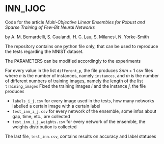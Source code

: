 # INN_IJOC

Code for the article *Multi-Objective Linear Ensembles for Robust and Sparse Training of Few-Bit Neural Networks*

by A. M. Bernardelli, S. Gualandi, H. C. Lau, S. Milanesi, N. Yorke-Smith

The repository contains one python file only, that can be used to reproduce the tests regarding the MNIST dataset.


The PARAMETERS can be modified accordingly to the experiments

For every value in the list `different_p`, the file produces 3*nm* + 1 csv files
where *n* is the number of instances, namely `instances`, and *m* is the number of different numbers of
training images, namely the length of the list `training_images`
Fixed the training images *i* and the instance *j*, the file produces
- `labels_i_j.csv`
    for every image used in the tests, how many networks labelled a certain image with a certain label
- `test_inn_i_j.csv`
    for every network of the ensemble, some infos about gap, time, etc., are collected
- `test_inn_i_j_weights.csv`
    for every network of the ensemble, the weights distribution is collected
  
The last file, `test_inn.csv`, contains results on accuracy and label statuses
